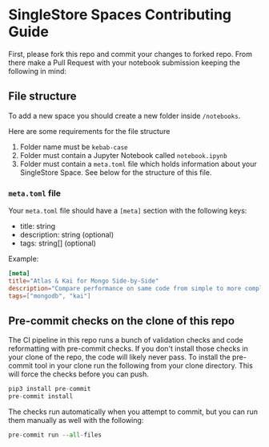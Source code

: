 # SingleStore Spaces Contributing Guide

First, please fork this repo and commit your changes to forked repo. From there make a Pull Request with your notebook submission keeping the following in mind:


## File structure

To add a new space you should create a new folder inside `/notebooks`.

Here are some requirements for the file structure

1. Folder name must be `kebab-case`
2. Folder must contain a Jupyter Notebook called `notebook.ipynb`
3. Folder must contain a `meta.toml` file which holds information about your SingleStore Space. See below for the structure of this file.

### `meta.toml` file

Your `meta.toml` file should have a `[meta]` section with the following keys:

- title: string
- description: string (optional)
- tags: string[] (optional)

Example:

```toml
[meta]
title="Atlas & Kai for Mongo Side-by-Side"
description="Compare performance on same code from simple to more complex queries"
tags=["mongodb", "kai"]
```


## Pre-commit checks on the clone of this repo

The CI pipeline in this repo runs a bunch of validation checks and code reformatting with pre-commit checks. If you don't install those checks in your clone of the repo, the code will likely never pass. To install the pre-commit tool in your clone run the following from your clone directory. This will force the checks before you can push.

```python
pip3 install pre-commit
pre-commit install
```

The checks run automatically when you attempt to commit, but you can run them manually as well with the following:
```python
pre-commit run --all-files
```
